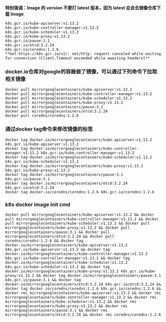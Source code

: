 

**特别强调：Image 的 version 不要打 latest 版本，因为 latest 总会去镜像仓库下载 Image**     
    
    k8s.gcr.io/kube-apiserver:v1.13.2  
    k8s.gcr.io/kube-controller-manager:v1.13.2  
    k8s.gcr.io/kube-scheduler:v1.13.2  
    k8s.gcr.io/kube-proxy:v1.13.2  
    k8s.gcr.io/pause:3.1  
    k8s.gcr.io/etcd:3.2.24  
    k8s.gcr.io/coredns:1.2.6  
    **Get https://k8s.gcr.io/v2/: net/http: request canceled while waiting for connection (Client.Timeout exceeded while awaiting headers)**

### docker.io仓库对google的容器做了镜像，可以通过下列命令下拉取相关镜像
`docker pull mirrorgooglecontainers/kube-apiserver:v1.13.2`  
`docker pull mirrorgooglecontainers/kube-controller-manager:v1.13.2`    
`docker pull mirrorgooglecontainers/kube-scheduler:v1.13.2`  
`docker pull mirrorgooglecontainers/kube-proxy:v1.13.2`  
`docker pull mirrorgooglecontainers/pause:3.1`  
`docker pull mirrorgooglecontainers/etcd:3.2.24`    
`docker pull coredns/coredns:1.2.6`  

### 通过docker tag命令来修改镜像的标签

`docker tag docker.io/mirrorgooglecontainers/kube-apiserver:v1.13.2 k8s.gcr.io/kube-apiserver:v1.13.2`  
`docker tag docker.io/mirrorgooglecontainers/kube-controller-manager:v1.13.2 k8s.gcr.io/kube-controller-manager:v1.13.2`    
`docker tag docker.io/mirrorgooglecontainers/kube-scheduler:v1.13.2 k8s.gcr.io/kube-scheduler:v1.13.2`  
`docker tag docker.io/mirrorgooglecontainers/kube-proxy:v1.13.2 k8s.gcr.io/kube-proxy:v1.13.2`  
`docker tag docker.io/mirrorgooglecontainers/pause:3.1 k8s.gcr.io/pause:3.1`  
`docker tag docker.io/mirrorgooglecontainers/etcd:3.2.24 k8s.gcr.io/etcd:3.2.24`  
`docker tag docker.io/coredns/coredns:1.2.6 k8s.gcr.io/coredns:1.2.6`  

### k8s docker image init cmd
`docker pull mirrorgooglecontainers/kube-apiserver:v1.13.2 && docker pull mirrorgooglecontainers/kube-controller-manager:v1.13.2 && docker pull mirrorgooglecontainers/kube-scheduler:v1.13.2 && docker pull mirrorgooglecontainers/kube-proxy:v1.13.2 && docker pull mirrorgooglecontainers/pause:3.1 && docker pull mirrorgooglecontainers/etcd:3.2.24 && docker pull coredns/coredns:1.2.6 && docker tag docker.io/mirrorgooglecontainers/kube-apiserver:v1.13.2 k8s.gcr.io/kube-apiserver:v1.13.2 && docker tag docker.io/mirrorgooglecontainers/kube-controller-manager:v1.13.2 k8s.gcr.io/kube-controller-manager:v1.13.2 && docker tag docker.io/mirrorgooglecontainers/kube-scheduler:v1.13.2 k8s.gcr.io/kube-scheduler:v1.13.2 && docker tag docker.io/mirrorgooglecontainers/kube-proxy:v1.13.2 k8s.gcr.io/kube-proxy:v1.13.2 && docker tag docker.io/mirrorgooglecontainers/pause:3.1 k8s.gcr.io/pause:3.1 && docker tag docker.io/mirrorgooglecontainers/etcd:3.2.24 k8s.gcr.io/etcd:3.2.24 && docker tag docker.io/coredns/coredns:1.2.6 k8s.gcr.io/coredns:1.2.6 && docker rmi mirrorgooglecontainers/kube-apiserver:v1.13.2 && docker rmi mirrorgooglecontainers/kube-controller-manager:v1.13.2 && docker rmi mirrorgooglecontainers/kube-scheduler:v1.13.2 && docker rmi mirrorgooglecontainers/kube-proxy:v1.13.2 && docker rmi mirrorgooglecontainers/pause:3.1 && docker rmi mirrorgooglecontainers/etcd:3.2.24 && docker rmi coredns/coredns:1.2.6`
